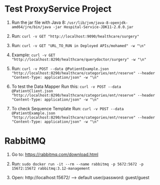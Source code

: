 # Test ProxyService Project

1) Run the jar file with Java 8: `/usr/lib/jvm/java-8-openjdk-amd64/jre/bin/java -jar Hospital-Service-JDK11-2.0.0.jar`

2) Run: `curl -v GET "http://localhost:9090/healthcare/surgery"`

3) Run: `curl -v GET "URL_TO_RUN in Deployed APIs/mohamed" -w "\n"`

4) Example: `curl -v GET "http://localhost:8290/healthcare/querydoctor/surgery" -w "\n"`

5) Run: `curl -v POST --data @PatientExample.json "http://localhost:8290/healthcare/categories/ent/reserve" --header "Content-Type: application/json" -w "\n"`

6) To test the Data Mapper Run this: `curl -v POST --data @PatientClient.json "http://localhost:8290/healthcare/categories/ent/reserve" --header "Content-Type: application/json" -w "\n"`

7) To check Sequence Template Run: `curl -v POST --data @PatientExample.json "http://localhost:8290/healthcare/categories/ent/reserve" --header "Content-Type: application/json" -w "\n"`

# RabbitMQ

1) Go to: https://rabbitmq.com/download.html

2) Run: `sudo docker run -it --rm --name rabbitmq -p 5672:5672 -p 15672:15672 rabbitmq:3.12-management`

3) Open: http://localhost:15672/ --> default user/password: guest/guest
